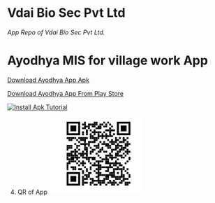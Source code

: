# Vdai Bio Sec Pvt Ltd
*App Repo of Vdai Bio Sec Pvt Ltd.*

# Ayodhya MIS for village work App 

[Download Ayodhya App Apk](com.www.misayodhya-3.9.0-29-release.apk)

<a id="market-url" href="market://details?id=com.www.misayodhya">Download Ayodhya App From Play Store</a>

[![Install Apk Tutorial](https://img.youtube.com/vi/AwzdF3vXu04/0.jpg)](https://www.youtube.com/watch?v=AwzdF3vXu04)



4. QR of App
![logo3](https://raw.githubusercontent.com/pranimation/vdaiapps/master/images/3.jpg)
